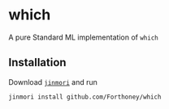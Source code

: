 # which
A pure Standard ML implementation of `which`

## Installation
Download [`jinmori`](https://github.com/Forthoney/jinmori) and run
```sh
jinmori install github.com/Forthoney/which
```
